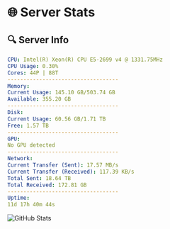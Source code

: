 # 🌐 Server Stats
## 🔍 Server Info
```yaml
CPU: Intel(R) Xeon(R) CPU E5-2699 v4 @ 1331.75MHz
CPU Usage: 0.30%
Cores: 44P | 88T
-----------------------------------
Memory:
Current Usage: 145.10 GB/503.74 GB
Available: 355.20 GB
-----------------------------------
Disk:
Current Usage: 60.56 GB/1.71 TB
Free: 1.57 TB
-----------------------------------
GPU:
No GPU detected
-----------------------------------
Network:
Current Transfer (Sent): 17.57 MB/s
Current Transfer (Received): 117.39 KB/s
Total Sent: 18.64 TB
Total Received: 172.81 GB
-----------------------------------
Uptime:
11d 17h 40m 44s
```
![GitHub Stats](https://img.shields.io/badge/Updated-2025-03-19_15:03:33-blue)